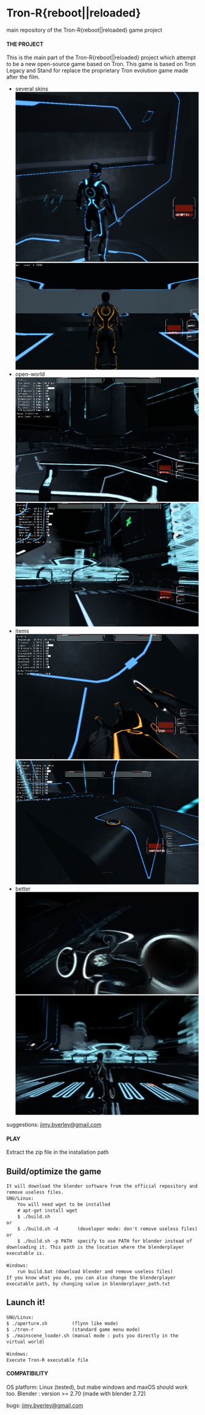 # Tron-R{reboot||reloaded}
main repository of the Tron-R{reboot||reloaded} game project


#### THE PROJECT

This is the main part of the Tron-R{reboot||reloaded} project which attempt to be a new open-source game 
based on Tron. This game is based on Tron Legacy and Stand for replace the proprietary Tron evolution game 
made after the film.

- several skins
![skin monitor](screenshots/skin-monitor.png) ![skin clu](screenshots/skin-clu.png)
- open-world 
![street](screenshots/street.png) ![city](screenshots/city.png)
- items
![disk](screenshots/disk.png) ![items](screenshots/items.png)
- better
![cycle](screenshots/cycle_on_grid.png) ![flynn](screenshots/flynn_in_street.png)

suggestions: jimy.byerley@gmail.com



#### PLAY

Extract the zip file in the installation path

Build/optimize the game
-----------------------

	It will download the blender software from the official repository and remove useless files.
	GNU/Linux: 
		You will need wget to be installed
		# apt-get install wget
		$ ./build.sh
	or
		$ ./build.sh -d       (developer mode: don't remove useless files)
	or
		$ ./build.sh -p PATH  specify to use PATH for blender instead of downloading it. This path is the location where the blenderplayer executable is.

	Windows:
		run build.bat (download blender and remove useless files)
	If you know what you do, you can also change the blenderplayer executable path, by changing value in blenderplayer_path.txt

Launch it!
----------
	GNU/Linux:
	$ ./aperture.sh         (flynn like mode)
	$ ./tron-r              (standard game menu mode)
	$ ./mainscene_loader.sh (manual mode : puts you directly in the virtual world)

	Windows:
	Execute Tron-R executable file



#### COMPATIBILITY

OS platform: Linux (tested), but mabe windows and maxOS should work too.
Blender :  version >= 2.70  (made with blender 2.72)

bugs: jimy.byerley@gmail.com
